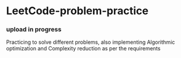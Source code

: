 # LeetCode-problem-practice
### upload in progress
Practicing to solve different problems, also implementing Algorithmic optimization and Complexity reduction as per the requirements 
